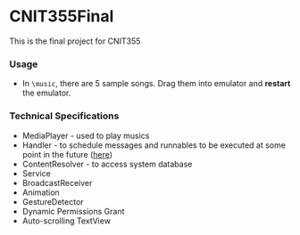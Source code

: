 # CNIT355Final
 This is the final project for CNIT355

### Usage
 * In `\music`, there are 5 sample songs. Drag them into emulator and **restart** the emulator.

### Technical Specifications
 * MediaPlayer - used to play musics
 * Handler - to schedule messages and runnables to be executed at some point in the future ([here](https://developer.android.com/reference/android/os/Handler))
 * ContentResolver - to access system database
 * Service
 * BroadcastReceiver
 * Animation
 * GestureDetector
 * Dynamic Permissions Grant
 * Auto-scrolling TextView
